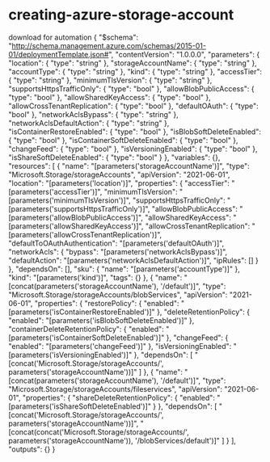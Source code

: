 # creating-azure-storage-account
download for automation
{
    "$schema": "http://schema.management.azure.com/schemas/2015-01-01/deploymentTemplate.json#",
    "contentVersion": "1.0.0.0",
    "parameters": {
        "location": {
            "type": "string"
        },
        "storageAccountName": {
            "type": "string"
        },
        "accountType": {
            "type": "string"
        },
        "kind": {
            "type": "string"
        },
        "accessTier": {
            "type": "string"
        },
        "minimumTlsVersion": {
            "type": "string"
        },
        "supportsHttpsTrafficOnly": {
            "type": "bool"
        },
        "allowBlobPublicAccess": {
            "type": "bool"
        },
        "allowSharedKeyAccess": {
            "type": "bool"
        },
        "allowCrossTenantReplication": {
            "type": "bool"
        },
        "defaultOAuth": {
            "type": "bool"
        },
        "networkAclsBypass": {
            "type": "string"
        },
        "networkAclsDefaultAction": {
            "type": "string"
        },
        "isContainerRestoreEnabled": {
            "type": "bool"
        },
        "isBlobSoftDeleteEnabled": {
            "type": "bool"
        },
        "isContainerSoftDeleteEnabled": {
            "type": "bool"
        },
        "changeFeed": {
            "type": "bool"
        },
        "isVersioningEnabled": {
            "type": "bool"
        },
        "isShareSoftDeleteEnabled": {
            "type": "bool"
        }
    },
    "variables": {},
    "resources": [
        {
            "name": "[parameters('storageAccountName')]",
            "type": "Microsoft.Storage/storageAccounts",
            "apiVersion": "2021-06-01",
            "location": "[parameters('location')]",
            "properties": {
                "accessTier": "[parameters('accessTier')]",
                "minimumTlsVersion": "[parameters('minimumTlsVersion')]",
                "supportsHttpsTrafficOnly": "[parameters('supportsHttpsTrafficOnly')]",
                "allowBlobPublicAccess": "[parameters('allowBlobPublicAccess')]",
                "allowSharedKeyAccess": "[parameters('allowSharedKeyAccess')]",
                "allowCrossTenantReplication": "[parameters('allowCrossTenantReplication')]",
                "defaultToOAuthAuthentication": "[parameters('defaultOAuth')]",
                "networkAcls": {
                    "bypass": "[parameters('networkAclsBypass')]",
                    "defaultAction": "[parameters('networkAclsDefaultAction')]",
                    "ipRules": []
                }
            },
            "dependsOn": [],
            "sku": {
                "name": "[parameters('accountType')]"
            },
            "kind": "[parameters('kind')]",
            "tags": {}
        },
        {
            "name": "[concat(parameters('storageAccountName'), '/default')]",
            "type": "Microsoft.Storage/storageAccounts/blobServices",
            "apiVersion": "2021-06-01",
            "properties": {
                "restorePolicy": {
                    "enabled": "[parameters('isContainerRestoreEnabled')]"
                },
                "deleteRetentionPolicy": {
                    "enabled": "[parameters('isBlobSoftDeleteEnabled')]"
                },
                "containerDeleteRetentionPolicy": {
                    "enabled": "[parameters('isContainerSoftDeleteEnabled')]"
                },
                "changeFeed": {
                    "enabled": "[parameters('changeFeed')]"
                },
                "isVersioningEnabled": "[parameters('isVersioningEnabled')]"
            },
            "dependsOn": [
                "[concat('Microsoft.Storage/storageAccounts/', parameters('storageAccountName'))]"
            ]
        },
        {
            "name": "[concat(parameters('storageAccountName'), '/default')]",
            "type": "Microsoft.Storage/storageAccounts/fileservices",
            "apiVersion": "2021-06-01",
            "properties": {
                "shareDeleteRetentionPolicy": {
                    "enabled": "[parameters('isShareSoftDeleteEnabled')]"
                }
            },
            "dependsOn": [
                "[concat('Microsoft.Storage/storageAccounts/', parameters('storageAccountName'))]",
                "[concat(concat('Microsoft.Storage/storageAccounts/', parameters('storageAccountName')), '/blobServices/default')]"
            ]
        }
    ],
    "outputs": {}
}
